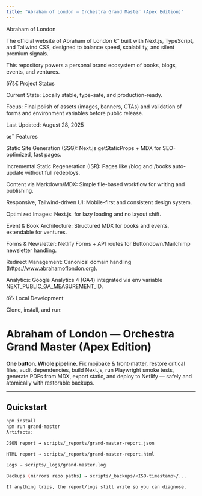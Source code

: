 ```yaml
---
title: "Abraham of London — Orchestra Grand Master (Apex Edition)"
---
```


Abraham of London

The official website of Abraham of London €" built with Next.js, TypeScript, and Tailwind CSS, designed to balance speed, scalability, and silent premium signals.

This repository powers a personal brand ecosystem of books, blogs, events, and ventures.

ðŸš€ Project Status

Current State: Locally stable, type-safe, and production-ready.

Focus: Final polish of assets (images, banners, CTAs) and validation of forms and environment variables before public release.

Last Updated: August 28, 2025

œ¨ Features

Static Site Generation (SSG): Next.js getStaticProps + MDX for SEO-optimized, fast pages.

Incremental Static Regeneration (ISR): Pages like /blog and /books auto-update without full redeploys.

Content via Markdown/MDX: Simple file-based workflow for writing and publishing.

Responsive, Tailwind-driven UI: Mobile-first and consistent design system.

Optimized Images: Next.js <Image /> for lazy loading and no layout shift.

Event & Book Architecture: Structured MDX for books and events, extendable for ventures.

Forms & Newsletter: Netlify Forms + API routes for Buttondown/Mailchimp newsletter handling.

Redirect Management: Canonical domain handling (https://www.abrahamoflondon.org).

Analytics: Google Analytics 4 (GA4) integrated via env variable NEXT_PUBLIC_GA_MEASUREMENT_ID.

ðŸ› Local Development

Clone, install, and run:

# Abraham of London — Orchestra Grand Master (Apex Edition)

**One button. Whole pipeline.**
Fix mojibake & front-matter, restore critical files, audit dependencies, build Next.js, run Playwright smoke tests, generate PDFs from MDX, export static, and deploy to Netlify — safely and atomically with restorable backups.

---

## Quickstart

```bash
npm install
npm run grand-master
Artifacts:

JSON report → scripts/_reports/grand-master-report.json

HTML report → scripts/_reports/grand-master-report.html

Logs → scripts/_logs/grand-master.log

Backups (mirrors repo paths) → scripts/_backups/<ISO-timestamp>/...

If anything trips, the report/logs still write so you can diagnose.
```
